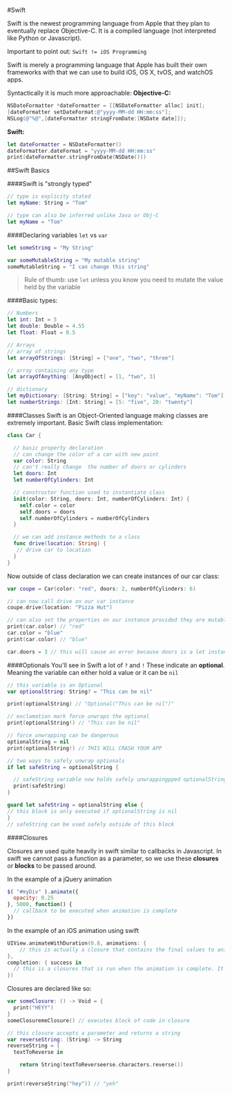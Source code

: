 #Swift

Swift is the newest programming language from Apple that they plan to eventually replace Objective-C.
It is a compiled language (not interpreted like Python or Javascript).

Important to point out: `Swift != iOS Programming`

Swift is merely a programming language that Apple has built their own frameworks with that we can use to build iOS, OS X, tvOS, and watchOS apps.


Syntactically it is much more approachable:
**Objective-C:**
```objective-c
NSDateFormatter *dateFormatter = [[NSDateFormatter alloc] init]; 
[dateFormatter setDateFormat:@"yyyy-MM-dd HH:mm:ss"];
NSLog(@"%@",[dateFormatter stringFromDate:[NSDate date]]);
```
**Swift:**
```swift
let dateFormatter = NSDateFormatter()
dateFormatter.dateFormat = "yyyy-MM-dd HH:mm:ss"
print(dateFormatter.stringFromDate(NSDate()))
```

##Swift Basics

####Swift is "strongly typed"
```swift
// type is explicity stated
let myName: String = "Tom"

// type can also be inferred unlike Java or Obj-C
let myName = "Tom"
```

####Declaring variables `let` vs `var`
```swift
let someString = "My String"

var someMutableString = "My mutable string"
someMutableString = "I can change this string"
```
> Rule of thumb: use `let` unless you know you need to mutate the value held by the variable

####Basic types:
```swift
// Numbers
let int: Int = 5
let double: Double = 4.55
let float: Float = 0.5

// Arrays
// array of strings
let arrayOfStrings: [String] = ["one", "two", "three"]

// array containing any type
let arrayOfAnything: [AnyObject] = [1, "two", 3]

// dictionary
let myDictionary: [String: String] = ["key": "value", "myName": "Tom"]
let numberStrings: [Int: String] = [5: "five", 20: "twenty"]
```

####Classes
Swift is an Object-Oriented language making classes are extremely important. 
Basic Swift class implementation:
```swift
class Car {

  // basic property declaration
  // can change the color of a car with new paint
  var color: String
  // can't really change  the number of doors or cylinders
  let doors: Int
  let numberOfCylinders: Int

  // constructor function used to instantiate class
  init(color: String, doors: Int, numberOfCylinders: Int) {
    self.color = color
    self.doors = doors
    self.numberOfCylinders = numberOfCylinders
  }

  // we can add instance methods to a class
  func drive(location: String) {
   // drive car to location
  }
}
```

Now outside of class declaration we can create instances of our car class:

```swift
var coupe = Car(color: "red", doors: 2, numberOfCylinders: 6)

// can now call drive on our car instance
coupe.drive(location: "Pizza Hut")

// can also set the properties on our instance provided they are mutable
print(car.color) // "red"
car.color = "blue"
print(car.color) // "blue"

car.doors = 3 // this will cause an error because doors is a let instance property
```

####Optionals
You'll see in Swift a lot of `?` and `!` 
These indicate an **optional**. Meaning the variable can either hold a value or it can be `nil`

```swift
// this variable is an Optional
var optionalString: String? = "This can be nil"

print(optionalString) // "Optional("This can be nil")"

// exclamation mark force unwraps the optional
print(optionalString!) // "This can be nil"

// force unwrapping can be dangerous
optionalString = nil
print(optionalString!) // THIS WILL CRASH YOUR APP

// two ways to safely unwrap optionals
if let safeString = optionalString {

  // safeString variable now holds safely unwrappingpped optionalString inside of this block
  print(safeString)
}

guard let safeString = optionalString else {
// this block is only executed if optionalString is nil
}
// safeString can be used safely outside of this block
```

####Closures

Closures are used quite heavily in swift similar to callbacks in Javascript.
In swift we cannot pass a function as a parameter, so we use these **closures** or **blocks** to be passed around.

In the example of a jQuery animation
```javascript
$( "#myDiv" ).animate({
  opacity: 0.25
}, 5000, function() {
  // callback to be executed when animation is complete
})
```

In the example of an iOS animation using swift
```swift
UIView.animateWithDuration(0.8, animations: {
    // this is actually a closure that contains the final values to animate to
}, 
completion: { success in
  // this is a closures that is run when the animation is complete. It is passed 1 parameter, whether the animation completed successfully.
})
```

Closures are declared like so: 
```swift
var someClosure: () -> Void = {
  print("HEYY")
}
someClosuremeClosure() // executes block of code in closure

// this closure accepts a parameter and returns a string
var reverseString: (String) -> String
reverseString = {
  textToReverse in

    return String(textToReverseerse.characters.reverse())
}

print(reverseString("hey")) // "yeh"
```
